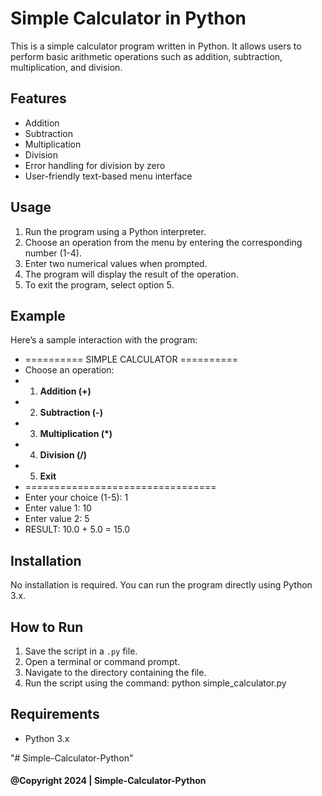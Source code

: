 # Simple Calculator in Python

This is a simple calculator program written in Python. It allows users to perform basic arithmetic operations such as addition, subtraction, multiplication, and division.

## Features

- Addition
- Subtraction
- Multiplication
- Division
- Error handling for division by zero
- User-friendly text-based menu interface

## Usage

1. Run the program using a Python interpreter.
2. Choose an operation from the menu by entering the corresponding number (1-4).
3. Enter two numerical values when prompted.
4. The program will display the result of the operation.
5. To exit the program, select option 5.

## Example

Here’s a sample interaction with the program:

- ========== SIMPLE CALCULATOR ==========
- Choose an operation:
- 1. **Addition (+)**
- 2. **Subtraction (-)**
- 3. **Multiplication (\*)**
- 4. **Division (/)**
- 5. **Exit**
- =================================
- Enter your choice (1-5): 1
- Enter value 1: 10
- Enter value 2: 5
- RESULT: 10.0 + 5.0 = 15.0

## Installation

No installation is required. You can run the program directly using Python 3.x.

## How to Run

1. Save the script in a `.py` file.
2. Open a terminal or command prompt.
3. Navigate to the directory containing the file.
4. Run the script using the command: python simple_calculator.py

## Requirements

- Python 3.x

"# Simple-Calculator-Python"

#### @Copyright 2024 | Simple-Calculator-Python
